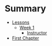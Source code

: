 # Summary

* [Lessons](README.md)
  * [Week 1](week-1.md)
    * [Instructor](week-1/instructor.md)
* [First Chapter](chapter1.md)


